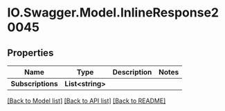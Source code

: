 # IO.Swagger.Model.InlineResponse20045
## Properties

Name | Type | Description | Notes
------------ | ------------- | ------------- | -------------
**Subscriptions** | **List&lt;string&gt;** |  | 

[[Back to Model list]](../README.md#documentation-for-models) [[Back to API list]](../README.md#documentation-for-api-endpoints) [[Back to README]](../README.md)

